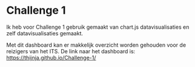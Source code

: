 # Challenge 1

Ik heb voor Challenge 1 gebruik gemaakt van chart.js datavisualisaties en zelf datavisualisaties gemaakt.


Met dit dashboard kan er makkelijk overzicht worden gehouden voor de reizigers van het ITS. De link naar het dashboard is: https://thijnja.github.io/Challenge-1/


 
